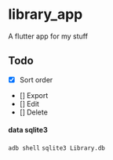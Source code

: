 # library_app

A flutter app for my stuff

## Todo
* [x] Sort order
* [] Export
* [] Edit
* [] Delete

#### data sqlite3
`adb shell`
`sqlite3 Library.db`